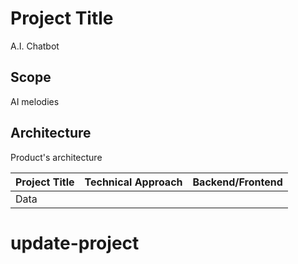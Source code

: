 # Project Title
A.I. Chatbot

## Scope
AI  melodies


## Architecture
Product's architecture

 

| Project Title | Technical Approach | Backend/Frontend |
|---------------|-------------------|------------------|
| Data |
# update-project
